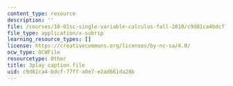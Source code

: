 ```yaml
---
content_type: resource
description: ''
file: /courses/18-01sc-single-variable-calculus-fall-2010/c9d81ca4bdcf77ffa0e7e2ad661da28b_YN7k_bXXggY.srt
file_type: application/x-subrip
learning_resource_types: []
license: https://creativecommons.org/licenses/by-nc-sa/4.0/
ocw_type: OCWFile
resourcetype: Other
title: 3play caption file
uid: c9d81ca4-bdcf-77ff-a0e7-e2ad661da28b
---
```

